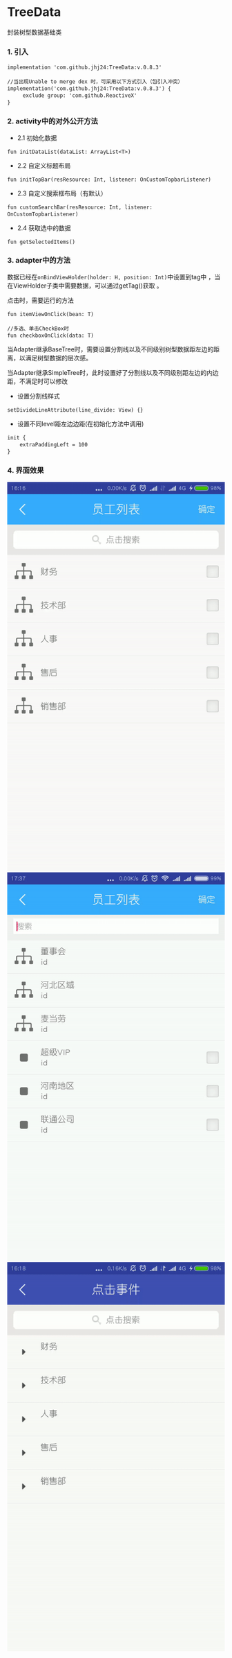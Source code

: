 # TreeData

封装树型数据基础类


### 1. 引入
```
implementation 'com.github.jhj24:TreeData:v.0.8.3'

//当出现Unable to merge dex 时，可采用以下方式引入（包引入冲突）
implementation('com.github.jhj24:TreeData:v.0.8.3') {
     exclude group: 'com.github.ReactiveX'
}

```
### 2. activity中的对外公开方法

- 2.1 初始化数据
```
fun initDataList(dataList: ArrayList<T>)
```

- 2.2 自定义标题布局
```
fun initTopBar(resResource: Int, listener: OnCustomTopbarListener)
```
- 2.3 自定义搜索框布局（有默认）
```
fun customSearchBar(resResource: Int, listener: OnCustomTopbarListener)
```
- 2.4 获取选中的数据
```
fun getSelectedItems()
```

### 3. adapter中的方法

数据已经在`onBindViewHolder(holder: H, position: Int)`中设置到tag中 ，当在ViewHolder子类中需要数据，可以通过getTag()获取 。

点击时，需要运行的方法
```
fun itemViewOnClick(bean: T)

//多选、单击CheckBox时
fun checkboxOnClick(data: T)
```

当Adapter继承BaseTree时，需要设置分割线以及不同级别树型数据距左边的距离，以满足树型数据的层次感。

当Adapter继承SimpleTree时，此时设置好了分割线以及不同级别距左边的内边距，不满足时可以修改

- 设置分割线样式
```
setDivideLineAttribute(line_divide: View) {}
```
- 设置不同level距左边边距(在初始化方法中调用)
```
init {
    extraPaddingLeft = 100
}
```
### 4. 界面效果
![多选](https://github.com/jhj24/TreeData/blob/master/app/screenshot/multi_selected.gif)
![单选](https://github.com/jhj24/TreeData/blob/master/app/screenshot/single_selected.gif)
![单击](https://github.com/jhj24/TreeData/blob/master/app/screenshot/single_clicked.gif)





